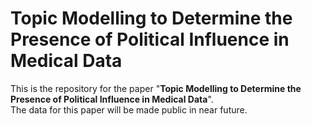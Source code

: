 # Topic Modelling to Determine the Presence of Political Influence in Medical Data
This is the repository for the paper 
"<b>Topic Modelling to Determine the Presence of Political Influence in Medical Data</b>". <br/>
The data for this paper will be made public in near future.
